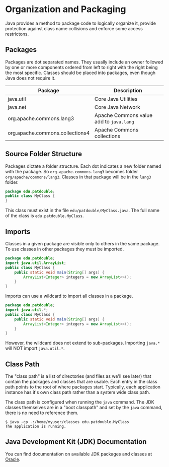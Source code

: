 # Organization and Packaging

Java provides a method to package code to logically organize it, provide protection against class name collisions and enforce some access restrictons.

## Packages

Packages are dot separated names. They usually include an owner followed by one or more components ordered from left to right with the right being the most specific. Classes should be placed into packages, even though Java does not require it.

| Package                         | Description                             |
| ------------------------------- | --------------------------------------- |
| java.util                       | Core Java Utilities                     |
| java.net                        | Core Java Network                       |
| org.apache.commons.lang3        | Apache Commons value add to `java.lang` |
| org.apache.commons.collections4 | Apache Commons collections              |

## Source Folder Structure

Packages dictate a folder structure. Each dot indicates a new folder named with the package. So `org.apache.commons.lang3` becomes folder `org/apache/commons/lang3`. Classes in that package will be in the `lang3` folder.

```java
package edu.patdouble;
public class MyClass {
}
```

This class must exist in the file `edu/patdouble/MyClass.java`. The full name of the class is `edu.patdouble.MyClass`.

## Imports

Classes in a given package are visible only to others in the same package. To use classes in other packages they must be imported.

```java
package edu.patdouble;
import java.util.ArrayList;
public class MyClass {
    public static void main(String[] args) {
        ArrayList<Integer> integers = new ArrayList<>();
    }
}
```

Imports can use a wildcard to import all classes in a package.

```java
package edu.patdouble;
import java.util.*;
public class MyClass {
    public static void main(String[] args) {
        ArrayList<Integer> integers = new ArrayList<>();
    }
}
```

However, the wildcard does not extend to sub-packages. Importing `java.*` will NOT import `java.util.*`.

## Class Path

The "class path" is a list of directories (and files as we'll see later) that contain the packages and classes that are usable. Each entry in the class path points to the root of where packages start. Typically, each application instance has it's own class path rather than a system wide class path.

The class path is configured when running the `java` command. The JDK classes themselves are in a "boot classpath" and set by the `java` command, there is no need to reference them.

```shell
$ java -cp .:/home/myuser/classes edu.patdouble.MyClass
The application is running.
```

## Java Development Kit (JDK) Documentation

You can find documentation on available JDK packages and classes at [Oracle](https://docs.oracle.com/javase/10/docs/api/index.html?overview-summary.html).
